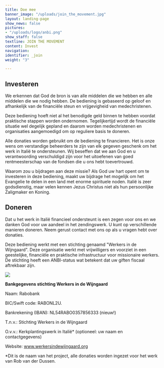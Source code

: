 ```yaml
---
title: Doe mee
banner_image: "/uploads/join_the_movement.jpg"
layout: landing-page
show_news: false
pictures:
- "/uploads/logo/anbi.png"
show_staff: false
textline: JOIN THE MOVEMENT
content: Invest
navigation: 
identifier: _join
weight: "3"

---
```

## Investeren

We erkennen dat God de bron is van alle middelen die we hebben en alle middelen die we nodig hebben. De bediening is gebaseerd op geloof en afhankelijk van de financiële steun en vrijgevigheid van medechristenen.

Deze bediening hoeft niet al het benodigde geld binnen te hebben voordat praktische stappen worden ondernomen. Tegelijkertijd wordt de financiële situatie wel degelijk gepland en daarom worden medechristenen en organisaties aangemoedigd om op reguliere basis te doneren.

Alle donaties worden gebruikt om de bediening te financieren. Het is onze wens om verstandige beheerders te zijn van elk gegeven geschenk om het werk in Italië te ondersteunen. Wij beseffen dat we aan God en u verantwoording verschuldigd zijn voor het uitoefenen van goed rentmeesterschap van de fondsen die u ons hebt toevertrouwd.

Waarom zou u bijdragen aan deze missie? Als God uw hart opent om te investeren in deze bediening, maakt uw bijdrage het mogelijk om het Evangelie te delen in een land met enorme spirituele noden. Italië is zeer godsdienstig, maar velen kennen Jezus Christus niet als hun persoonlijke Zaligmaker en Koning.

## Doneren

Dat u het werk in Italië financieel ondersteunt is een zegen voor ons en we danken God voor uw aandeel in het zendingswerk. U kunt op verschillende manieren doneren. Neem gerust contact met ons op als u vragen hebt over donaties.

Deze bediening werkt met een stichting genaamd "Werkers in de Wijngaard". Deze organisatie werkt met vrijwilligers en voorziet in een geestelijke, financiële en praktische infrastructuur voor missionaire werkers. De stichting heeft een ANBI-status wat betekent dat uw giften fiscaal aftrekbaar zijn.

![](/uploads/afbeelding2.png)

​**Bankgegevens stichting Werkers in de Wijngaard**

Naam: Rabobank

BIC/Swift code: RABONL2U.

Bankrekening (IBAN): NL54RABO0357856333 (nieuw!)

T.n.v.: Stichting Werkers in de Wijngaard

O.v.v.: Kerkplantingswerk in Italië* (optioneel: uw naam en contactgegevens)

Website: www.werkersindewijngaard.org

\*Dit is de naam van het project, alle donaties worden ingezet voor het werk van Rob van der Dussen.